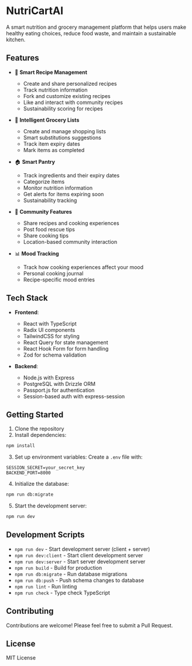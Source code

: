# NutriCartAI

A smart nutrition and grocery management platform that helps users make healthy eating choices, reduce food waste, and maintain a sustainable kitchen.

## Features

- 🍳 **Smart Recipe Management**
  - Create and share personalized recipes
  - Track nutrition information
  - Fork and customize existing recipes
  - Like and interact with community recipes
  - Sustainability scoring for recipes

- 🛒 **Intelligent Grocery Lists**
  - Create and manage shopping lists
  - Smart substitutions suggestions
  - Track item expiry dates
  - Mark items as completed

- 🏠 **Smart Pantry**
  - Track ingredients and their expiry dates
  - Categorize items
  - Monitor nutrition information
  - Get alerts for items expiring soon
  - Sustainability tracking

- 👥 **Community Features**
  - Share recipes and cooking experiences
  - Post food rescue tips
  - Share cooking tips
  - Location-based community interaction

- 📊 **Mood Tracking**
  - Track how cooking experiences affect your mood
  - Personal cooking journal
  - Recipe-specific mood entries

## Tech Stack

- **Frontend**:
  - React with TypeScript
  - Radix UI components
  - TailwindCSS for styling
  - React Query for state management
  - React Hook Form for form handling
  - Zod for schema validation

- **Backend**:
  - Node.js with Express
  - PostgreSQL with Drizzle ORM
  - Passport.js for authentication
  - Session-based auth with express-session

## Getting Started

1. Clone the repository
2. Install dependencies:
```bash
npm install
```

3. Set up environment variables:
Create a `.env` file with:
```
SESSION_SECRET=your_secret_key
BACKEND_PORT=8000
```

4. Initialize the database:
```bash
npm run db:migrate
```

5. Start the development server:
```bash
npm run dev
```

## Development Scripts

- `npm run dev` - Start development server (client + server)
- `npm run dev:client` - Start client development server
- `npm run dev:server` - Start server development server
- `npm run build` - Build for production
- `npm run db:migrate` - Run database migrations
- `npm run db:push` - Push schema changes to database
- `npm run lint` - Run linting
- `npm run check` - Type check TypeScript

## Contributing

Contributions are welcome! Please feel free to submit a Pull Request.

## License

MIT License